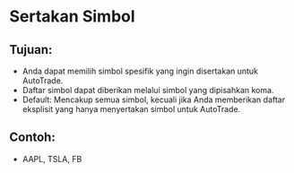 # **Sertakan Simbol**

## Tujuan:

- Anda dapat memilih simbol spesifik yang ingin disertakan untuk AutoTrade.
- Daftar simbol dapat diberikan melalui simbol yang dipisahkan koma.
- Default: Mencakup semua simbol, kecuali jika Anda memberikan daftar eksplisit yang hanya menyertakan simbol untuk AutoTrade.

## Contoh:

- AAPL, TSLA, FB

